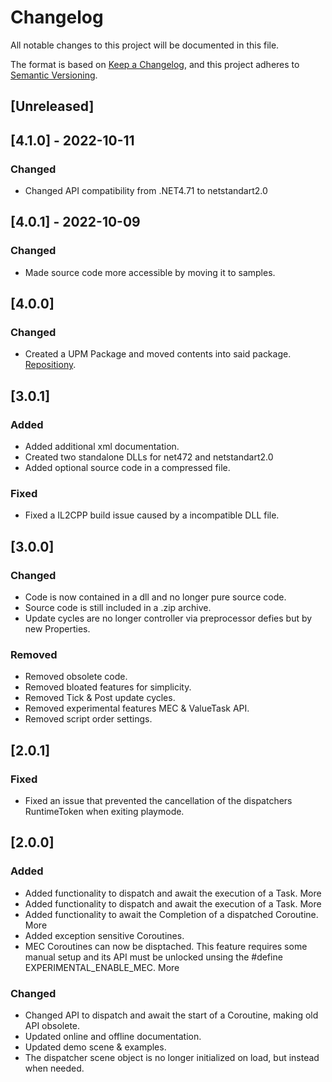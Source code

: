 # Changelog
All notable changes to this project will be documented in this file.

The format is based on [Keep a Changelog](https://keepachangelog.com/en/1.0.0/),
and this project adheres to [Semantic Versioning](https://semver.org/spec/v2.0.0.html).

## [Unreleased]

## [4.1.0] - 2022-10-11
### Changed
- Changed API compatibility from .NET4.71 to netstandart2.0


## [4.0.1] - 2022-10-09
### Changed
- Made source code more accessible by moving it to samples.

## [4.0.0]
### Changed
- Created a UPM Package and moved contents into said package. [Repositiony](https://github.com/JohnBaracuda/com.baracuda.thread-dispatcher).

## [3.0.1]
### Added
- Added additional xml documentation.
- Created two standalone DLLs for net472 and netstandart2.0
- Added optional source code in a compressed file.

### Fixed
- Fixed a IL2CPP build issue caused by a incompatible DLL file.

## [3.0.0]
### Changed
- Code is now contained in a dll and no longer pure source code.
- Source code is still included in a .zip archive.
- Update cycles are no longer controller via preprocessor defies but by new Properties.

### Removed
- Removed obsolete code.
- Removed bloated features for simplicity.
- Removed Tick & Post update cycles.
- Removed experimental features MEC & ValueTask API.
- Removed script order settings.

## [2.0.1]
### Fixed
- Fixed an issue that prevented the cancellation of the dispatchers RuntimeToken when exiting playmode.

## [2.0.0]
### Added
- Added functionality to dispatch and await the execution of a Task. More
- Added functionality to dispatch and await the execution of a  Task<TResult>. More
- Added functionality to await the Completion of a dispatched Coroutine. More
- Added exception sensitive Coroutines.
- MEC Coroutines can now be disptached. This feature requires some manual setup and its API must be unlocked unsing the #define EXPERIMENTAL_ENABLE_MEC. More

### Changed
- Changed API to dispatch and await the start of a Coroutine, making old API obsolete.
- Updated online and offline documentation.
- Updated demo scene & examples.
- The dispatcher scene object is no longer initialized on load, but instead when needed.
